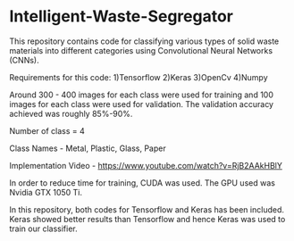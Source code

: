 # Intelligent-Waste-Segregator

This repository contains code for classifying various types of solid waste materials into different categories using Convolutional Neural Networks (CNNs). 

Requirements for this code: 1)Tensorflow 2)Keras 3)OpenCv 4)Numpy

Around 300 - 400 images for each class were used for training and 100 images for each class were used for validation. The validation accuracy achieved was roughly 85%-90%.

Number of class = 4 

Class Names - Metal, Plastic, Glass, Paper

Implementation Video - https://www.youtube.com/watch?v=RjB2AAkHBlY

In order to reduce time for training, CUDA was used. The GPU used was Nvidia GTX 1050 Ti.

In this repository, both codes for Tensorflow and Keras has been included. Keras showed better results than Tensorflow and hence Keras was used to train our classifier.

